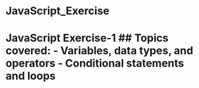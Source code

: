 # JavaScript_Exercise
# JavaScript Exercise-1  ## Topics covered:  - Variables, data types, and operators - Conditional statements and loops
